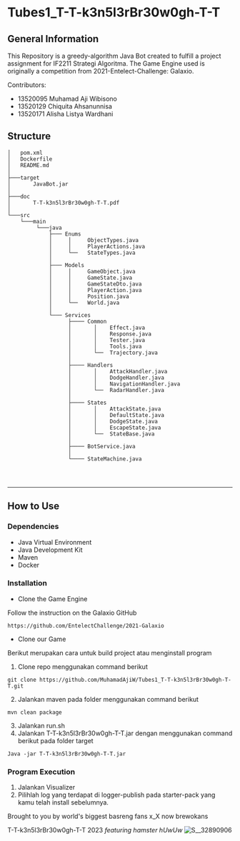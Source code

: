 
# Tubes1_T-T-k3n5l3rBr30w0gh-T-T
<!-- ## Table of Contents
* [General Info](#general-information)
* [Technologies Used](#technologies-used)
* [Features](#features)
* [Screenshots](#screenshots)
* [Setup](#setup)
* [Usage](#usage)
* [Project Status](#project-status)
* [Room for Improvement](#room-for-improvement)
* [Acknowledgements](#acknowledgements)
* [Contact](#contact)
* [License](#license) -->

## General Information
This Repository is a greedy-algorithm Java Bot created to fulfill a project assignment for IF2211 Strategi Algoritma.
The Game Engine used is originally a competition from 2021-Entelect-Challenge: Galaxio. 

Contributors:
- 13520095 Muhamad Aji Wibisono
- 13520129 Chiquita Ahsanunnisa
- 13520171 Alisha Listya Wardhani

## Structure

```
│   pom.xml
│   Dockerfile
│   README.md
│
├───target
│       JavaBot.jar
│     
├───doc
│       T-T-k3n5l3rBr30w0gh-T-T.pdf
│
└───src
    └───main
         └───java
             ├─── Enums
             │     │     ObjectTypes.java
             │     │     PlayerActions.java
             │     └──   StateTypes.java
             │
             ├─── Models
             │     │     GameObject.java
             │     │     GameState.java
             │     │     GameStateDto.java
             │     │     PlayerAction.java
             │     │     Position.java
             │     └──   World.java
             │
             └─── Services
                   ├──── Common
                   │       │    Effect.java
                   │       │    Response.java
                   │       │    Tester.java
                   │       │    Tools.java
                   │       └──  Trajectory.java
                   │       
                   ├──── Handlers
                   │       │    AttackHandler.java
                   │       │    DodgeHandler.java
                   │       │    NavigationHandler.java
                   │       └──  RadarHandler.java
                   │       
                   ├──── States
                   │       │    AttackState.java
                   │       │    DefaultState.java
                   │       │    DodgeState.java
                   │       │    EscapeState.java
                   │       └──  StateBase.java
                   │
                   ├──── BotService.java
                   │
                   └──── StateMachine.java

 
    
```

---

## How to Use

### Dependencies
- Java Virtual Environment
- Java Development Kit
- Maven
- Docker

### Installation
- Clone the Game Engine

Follow the instruction on the Galaxio GitHub
```
https://github.com/EntelectChallenge/2021-Galaxio
```

- Clone our Game

Berikut merupakan cara untuk build project atau menginstall program

1. Clone repo menggunakan command berikut

```
git clone https://github.com/MuhamadAjiW/Tubes1_T-T-k3n5l3rBr30w0gh-T-T.git
```

2. Jalankan maven pada folder menggunakan command berikut

```
mvn clean package
```
3. Jalankan run.sh
4. Jalankan T-T-k3n5l3rBr30w0gh-T-T.jar dengan menggunakan command berikut pada folder target
```
Java -jar T-T-k3n5l3rBr30w0gh-T-T.jar
```



### Program Execution
1. Jalankan Visualizer
2. Pilihlah log yang terdapat di logger-publish pada starter-pack
yang kamu telah install sebelumnya.



Brought to you by 
world's biggest basreng fans x_X
now brewokans


 T-T-k3n5l3rBr30w0gh-T-T
 2023
 *featuring hamster hUwUw*
 ![S__32890906](https://user-images.githubusercontent.com/88751131/219708114-111b7bfa-05a4-46ca-b05e-612723a21ee1.png)

